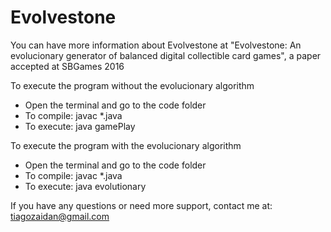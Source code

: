 # Evolvestone

You can have more information about Evolvestone at "Evolvestone: An evolucionary generator of balanced digital collectible card games", a paper accepted at SBGames 2016

To execute the program without the evolucionary algorithm
- Open the terminal and go to the code folder
- To compile: javac *.java
- To execute: java gamePlay

To execute the program with the evolucionary algorithm
- Open the terminal and go to the code folder
- To compile: javac *.java
- To execute: java evolutionary


If you have any questions or need more support, contact me at: tiagozaidan@gmail.com

